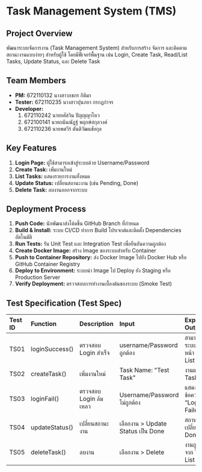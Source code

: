 # Task Management System (TMS)

## Project Overview
พัฒนาระบบจัดการงาน (Task Management System) สำหรับการสร้าง จัดการ และติดตามสถานะงานแบบง่ายๆ สำหรับผู้ใช้ โดยมีฟีเจอร์พื้นฐาน เช่น Login, Create Task, Read/List Tasks, Update Status, และ Delete Task

## Team Members
- **PM:** 672110132 นางสาวกชกร กิติมา
- **Tester:** 672110235 นางสาวปุนภยา กรกฎกำจร
- **Developer:**
  1. 672110242 นายยศัสวิน ปัญญญาไหว
  2. 672100141 นายถนันณัฏฐ์ พฤกษ์สกุลวงศ์
  3. 672110236 นายพศวีร์ ตันติวัฒนชัยกุล
 
## Key Features
1.  **Login Page:** ผู้ใช้สามารถเข้าสู่ระบบด้วย Username/Password
2.  **Create Task:** เพิ่มงานใหม่
3.  **List Tasks:** แสดงรายการงานทั้งหมด
4.  **Update Status:** เปลี่ยนสถานะงาน (เช่น Pending, Done)
5.  **Delete Task:** ลบงานออกจากระบบ

## Deployment Process
1.  **Push Code:** นักพัฒนาส่งโค้ดขึ้น GitHub Branch ที่กำหนด
2.  **Build & Install:** ระบบ CI/CD ทำการ Build โปรเจกต์และติดตั้ง Dependencies อัตโนมัติ
3.  **Run Tests:** รัน Unit Test และ Integration Test เพื่อยืนยันความถูกต้อง
4.  **Create Docker Image:** สร้าง Image ของระบบสำหรับ Container
5.  **Push to Container Repository:** ส่ง Docker Image ไปยัง Docker Hub หรือ GitHub Container Registry
6.  **Deploy to Environment:** ระบบนำ Image ไป Deploy ยัง Staging หรือ Production Server
7.  **Verify Deployment:** ตรวจสอบการทำงานเบื้องต้นของระบบ (Smoke Test)

## Test Specification (Test Spec)

| Test ID | Function | Description | Input | Expected Output | Assigned Role |
| :--- | :--- | :--- | :--- | :--- | :--- |
| TS01 | loginSuccess() | ตรวจสอบ Login สำเร็จ | username/Password ถูกต้อง | สามารถเข้าสู่ระบบและไปหน้า Task List | Developer (Dev1) |
| TS02 | createTask() | เพิ่มงานใหม่ | Task Name: "Test Task" | งานแสดงใน Task List | Developer (Dev1) |
| TS03 | loginFail() | ตรวจสอบ Login ล้มเหลว | Username/Password ไม่ถูกต้อง | แสดงข้อความ “Login Failed” | Developer (Dev2) |
| TS04 | updateStatus() | เปลี่ยนสถานะงาน | เลือกงาน > Update Status เป็น Done | สถานะงานเปลี่ยนเป็น Done | Developer (Dev2) |
| TS05 | deleteTask() | ลบงาน | เลือกงาน > Delete | งานถูกลบจาก Task List | Developer (Dev3) |
